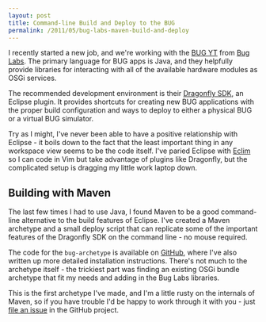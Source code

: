 ```yaml
---
layout: post
title: Command-line Build and Deploy to the BUG
permalink: /2011/05/bug-labs-maven-build-and-deploy
---
```


I recently started a new job, and we're working with the [BUG YT] from
[Bug Labs]. The primary language for BUG apps is Java, and they helpfully
provide libraries for interacting with all of the available hardware modules as
OSGi services.

The recommended development environment is their [Dragonfly SDK], an Eclipse
plugin. It provides shortcuts for creating new BUG applications with the proper
build configuration and ways to deploy to either a physical BUG or a virtual
BUG simulator.

Try as I might, I've never been able to have a positive relationship with
Eclipse - it boils down to the fact that the least important thing in any
workspace view seems to be the code itself. I've paried Eclipse with
[Eclim](http://eclim.org/) so I can code in Vim but take advantage of plugins
like Dragonfly, but the complicated setup is dragging my little work laptop
down.

## Building with Maven

The last few times I had to use Java, I found Maven to be a good command-line
alternative to the build features of Eclipse. I've created a Maven archetype and
a small deploy script that can replicate some of the important features of the
Dragonfly SDK on the command line - no mouse required.

The code for the `bug-archetype` is available on
[GitHub](https://github.com/peplin/buglabs-maven-archetype), where I've also
written up more detailed installation instructions. There's not much to the
archetype itself - the trickiest part was finding an existing OSGi bundle
archetype that fit my needs and adding in the Bug Labs libraries.

This is the first archetype I've made, and I'm a little rusty on the internals
of Maven, so if you have trouble I'd be happy to work through it with you - just
[file an issue](https://github.com/peplin/buglabs-maven-archetype/issues) in
the GitHub project.

[BUG YT]: http://www.buglabs.net/products
[Bug Labs]: http://www.buglabs.net
[Dragonfly SDK]: http://www.buglabs.net/sdk
